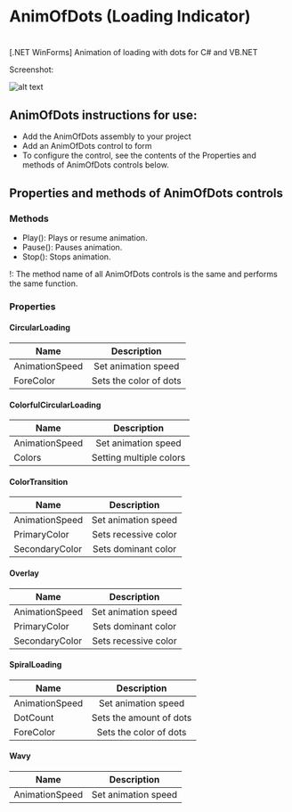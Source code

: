 # AnimOfDots (Loading Indicator)
# 
[.NET WinForms] Animation of loading with dots for  C# and VB.NET


Screenshot:


![alt text](https://raw.githubusercontent.com/mt-alts/AnimOfDots/main/Screenshot.PNG)

## AnimOfDots instructions for use: 

* Add the AnimOfDots assembly to your project
* Add an AnimOfDots control to form
* To configure the control, see the contents of the Properties and methods of AnimOfDots controls below.

## Properties and methods of AnimOfDots controls

### Methods
* Play(): Plays or resume animation.
* Pause(): Pauses animation.
* Stop(): Stops animation.

!: The method name of all AnimOfDots controls is the same and performs the same function.

### Properties

#### CircularLoading
| Name            | Description   	        |
| -------------   |:-----------------------:|
| AnimationSpeed  | Set animation speed     |
| ForeColor       | Sets the color of dots  |
#### ColorfulCircularLoading
| Name            | Description   	        |
| -------------   |:-----------------------:|
| AnimationSpeed  | Set animation speed     |
| Colors          | Setting multiple colors |
#### ColorTransition
| Name            | Description   	        |
| -------------   |:-----------------------:|
| AnimationSpeed  | Set animation speed     |
| PrimaryColor    | Sets recessive color    |
| SecondaryColor  | Sets dominant color     |
#### Overlay
| Name            | Description   	        |
| -------------   |:-----------------------:|
| AnimationSpeed  | Set animation speed     |
| PrimaryColor    | Sets dominant color     |
| SecondaryColor  | Sets recessive color    |
#### SpiralLoading
| Name            | Description   	        |
| -------------   |:-----------------------:|
| AnimationSpeed  | Set animation speed     |
| DotCount        | Sets the amount of dots |
| ForeColor       | Sets the color of dots  |
#### Wavy
| Name            | Description   	        |
| -------------   |:-----------------------:|
| AnimationSpeed  | Set animation speed     |
